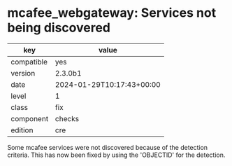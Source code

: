 [//]: # (werk v2)
# mcafee_webgateway: Services not being discovered

key        | value
---------- | ---
compatible | yes
version    | 2.3.0b1
date       | 2024-01-29T10:17:43+00:00
level      | 1
class      | fix
component  | checks
edition    | cre

Some mcafee services were not discovered because of the detection criteria.
This has now been fixed by using the 'OBJECTID' for the detection.